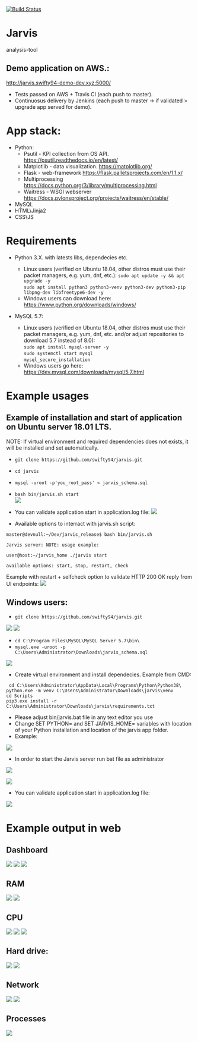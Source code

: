 [![Build Status](https://travis-ci.org/swifty94/jarvis.svg?branch=master)](https://travis-ci.org/swifty94/jarvis)

# Jarvis

analysis-tool

Demo application on AWS.:
------
http://jarvis.swifty94-demo-dev.xyz:5000/

- Tests passed on AWS + Travis CI (each push to master). 
- Continuosus delivery by Jenkins (each push to master -> if validated > upgrade app served for demo).

App stack:
========
- Python:
    - Psutil - KPI collection from OS API. https://psutil.readthedocs.io/en/latest/
    - Matplotlib - data visualization. https://matplotlib.org/
    - Flask - web-framework https://flask.palletsprojects.com/en/1.1.x/
    - Multiprocessing https://docs.python.org/3/library/multiprocessing.html
    - Waitress - WSGI webserver https://docs.pylonsproject.org/projects/waitress/en/stable/
- MySQL
- HTML\Jinja2
- CSS\JS

Requirements
========

- Python 3.X. with latests libs, dependecies etc. 
    - Linux users (verified on Ubuntu 18.04, other distros must use their packet managers, e.g. yum, dnf, etc.):
    ``` sudo apt update -y && apt upgrade -y ```  
    ``` sudo apt install python3 python3-venv python3-dev python3-pip libpng-dev libfreetype6-dev -y ```  
    - Windows users can download here: https://www.python.org/downloads/windows/

- MySQL 5.7: 
    - Linux users (verified on Ubuntu 18.04, other distros must use their packet managers, e.g. yum, dnf, etc. and/or adjust repositories to download 5.7 instead of 8.0):  
   ```sudo apt install mysql-server -y ```  
   ```sudo systemctl start mysql ```  
   ```mysql_secure_installation ```  
    - Windows users go here: https://dev.mysql.com/downloads/mysql/5.7.html

Example usages
==============

Example of installation and start of application on Ubuntu server 18.01 LTS.
---
NOTE: If virtual environment and required dependencies does not exists, it will be installed and set automatically.

- ``` git clone https://github.com/swifty94/jarvis.git ```  
- ``` cd jarvis ```  
- ``` mysql -uroot -p'you_root_pass' < jarvis_schema.sql ```
- ``` bash bin/jarvis.sh start ```  
![](https://raw.githubusercontent.com/swifty94/jarvis/master/img/applicationstart.gif)

- You can validate application start in application.log file:
![](https://raw.githubusercontent.com/swifty94/jarvis/master/img/applicationlog.gif)

- Available options to interract with jarvis.sh script:  

``` master@devnull:~/Dev/jarvis_release$ bash bin/jarvis.sh ```  

``` Jarvis server: NOTE: usage example: ```  

``` user@host:~/jarvis_home ./jarvis start ```  

``` available options: start, stop, restart, check ```  

Example with restart + selfcheck option to validate HTTP 200 OK reply from UI endpoints:
![](https://raw.githubusercontent.com/swifty94/jarvis/master/img/applicationcheck.gif)

Windows users:
----
- ``` git clone https://github.com/swifty94/jarvis.git ```  

![](https://raw.githubusercontent.com/swifty94/jarvis/master/img/wingit.png)
![](https://raw.githubusercontent.com/swifty94/jarvis/master/img/wingit2.png)  

- ``` cd C:\Program Files\MySQL\MySQL Server 5.7\bin\ ```
- ``` mysql.exe -uroot -p C:\Users\Administrator\Downloads\jarvis_schema.sql ```  

![](https://raw.githubusercontent.com/swifty94/jarvis/master/img/winimpoprt.png)

- Create virtual environment and install dependecies. Example from CMD:  

``` cd C:\Users\Administrator\AppData\Local\Programs\Python\Python38\```  
``` python.exe -m venv C:\Users\Administrator\Downloads\jarvis\venv ```  
``` cd Scripts ```  
``` pip3.exe install -r C:\Users\Administrator\Downloads\jarvis\requirements.txt ```  

- Please adjust bin/jarvis.bat file in any text editor you use
- Change SET PYTHON= and SET JARVIS_HOME= variables with location of your Python installation and location of the jarvis app folder. 
- Example:  

![](https://raw.githubusercontent.com/swifty94/jarvis/master/img/jarvisbat.png)

- In order to start the Jarvis server run bat file as administrator  

![](https://raw.githubusercontent.com/swifty94/jarvis/master/img/winstart.png)  

![](https://raw.githubusercontent.com/swifty94/jarvis/master/img/winruning.png)

- You can validate application start in application.log file:  

![](https://raw.githubusercontent.com/swifty94/jarvis/master/img/winlog.gif)

Example output in web
==============

Dashboard
----
![](https://raw.githubusercontent.com/swifty94/jarvis/master/img/dashboard.png)
![](https://raw.githubusercontent.com/swifty94/jarvis/master/img/dashboard_2.png)
![](https://raw.githubusercontent.com/swifty94/jarvis/master/img/windowsdashboard.png)

RAM
---
![](https://raw.githubusercontent.com/swifty94/jarvis/master/img/ram_prev_month.png)
![](https://raw.githubusercontent.com/swifty94/jarvis/master/img/ram2.png)

CPU
---
![](https://raw.githubusercontent.com/swifty94/jarvis/master/img/cpu2.png)
![](https://raw.githubusercontent.com/swifty94/jarvis/master/img/cpu3.png)
![](https://raw.githubusercontent.com/swifty94/jarvis/master/img/wincpug.png)

Hard drive:
---
![](https://raw.githubusercontent.com/swifty94/jarvis/master/img/disk.png)
![](https://raw.githubusercontent.com/swifty94/jarvis/master/img/disk2.png)

Network
----
![](https://raw.githubusercontent.com/swifty94/jarvis/master/img/network.png)
![](https://raw.githubusercontent.com/swifty94/jarvis/master/img/net2.png)

Processes
----
![](https://raw.githubusercontent.com/swifty94/jarvis/master/img/processes.png)